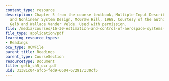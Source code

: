 ```yaml
---
content_type: resource
description: Chapter 5 from the course textbook, Multiple-Input Describing Functions
  and Nonlinear System Design, McGraw Hill, 1968. Courtesy of the authors, Authur
  Gelb and Wallace Vander Velde. Used with permission.
file: /media/courses/16-30-estimation-and-control-of-aerospace-systems-spring-2004/31381c04afcbfed96604672917330cf5_gelb_ch5_ocr.pdf
file_type: application/pdf
learning_resource_types:
- Readings
ocw_type: OCWFile
parent_title: Readings
parent_type: CourseSection
resourcetype: Document
title: gelb_ch5_ocr.pdf
uid: 31381c04-afcb-fed9-6604-672917330cf5
---
```

